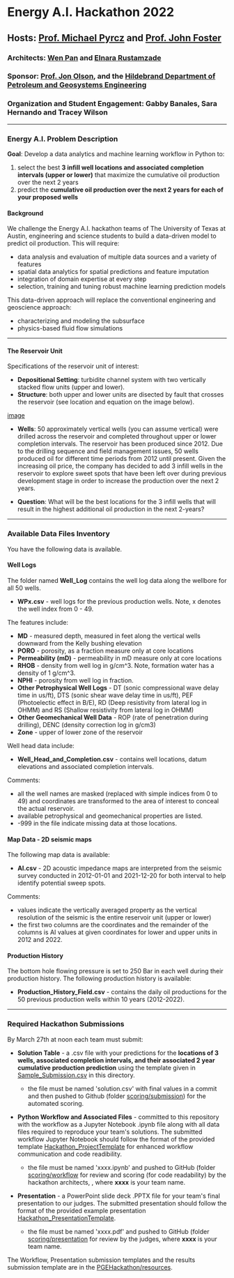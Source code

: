 # Energy A.I. Hackathon 2022

## Hosts: [Prof. Michael Pyrcz](https://twitter.com/GeostatsGuy) and [Prof. John Foster](https://twitter.com/johntfoster)

### Architects: [Wen Pan](https://www.linkedin.com/in/wen-pan/) and [Elnara Rustamzade](https://www.linkedin.com/in/elnara-rustamzade-779396162/)

### Sponsor: [Prof. Jon Olson](https://twitter.com/ProfJEOlson), and the [Hildebrand Department of Petroleum and Geosystems Engineering](https://twitter.com/UT_PGE)

### Organization and Student Engagement: Gabby Banales, Sara Hernando and Tracey Wilson

___

### Energy A.I. Problem Description 

**Goal**: Develop a data analytics and machine learning workflow in Python to:

1. select the best **3 infill well locations and associated completion intervals (upper or lower)** that maximize the cumulative oil production over the next 2 years
2. predict the **cumulative oil production over the next 2 years for each of your proposed wells**
 
#### Background

We challenge the Energy A.I. hackathon teams of The University of Texas at Austin, engineering and science students to build a data-driven model to predict oil production. This will require:

* data analysis and evaluation of multiple data sources and a variety of features
* spatial data analytics for spatial predictions and feature imputation
* integration of domain expertise at every step
* selection, training and tuning robust machine learning prediction models  

This data-driven approach will replace the conventional engineering and geoscience approach:

* characterizing and modeling the subsurface
* physics-based fluid flow simulations

___
 
#### The Reservoir Unit

Specifications of the reservoir unit of interest: 

* **Depositional Setting**: turbidite channel system with two vertically stacked flow units (upper and lower). 
* **Structure**: both upper and lower units are disected by fault that crosses the reservoir (see location and equation on the image below). 

[image](https://user-images.githubusercontent.com/95392867/160241526-b743b068-0447-4b0c-891d-0d554a02d95c.png)


* **Wells**: 50 approximately vertical wells (you can assume vertical) were drilled across the reservoir and completed throughout upper or lower completion intervals. The reservoir has been produced since 2012. Due to the drilling sequence and field management issues, 50 wells produced oil for different time periods from 2012 until present. Given the increasing oil price, the company has decided to add 3 infill wells in the reservoir to explore sweet spots that have been left over during previous development stage in order to increase the production over the next 2 years.


* **Question**: What will be the best locations for the 3 infill wells that will result in the highest additional oil production in the next 2-years?  

___

### Available Data Files Inventory

You have the following data is available.

#### Well Logs

The folder named **Well_Log** contains the well log data along the wellbore for all 50 wells.

* **WPx.csv** - well logs for the previous production wells. Note, x denotes the well index from 0 - 49.

The features include:

* **MD** - measured depth, measured in feet along the vertical wells downward from the Kelly bushing elevation
* **PORO** - porosity, as a fraction measure only at core locations
* **Permeability (mD)** - permeability in mD measure only at core locations
* **RHOB** - density from well log in g/cm^3. Note, formation water has a density of 1 g/cm^3.
* **NPHI** - porosity from well log in fraction.
* **Other Petrophysical Well Logs** - DT (sonic compressional wave delay time in us/ft), DTS (sonic shear wave delay time in us/ft), PEF (Photoelectic effect in B/E), RD (Deep resistivity from lateral log in OHMM) and RS (Shallow resistivity from lateral log in OHMM)
* **Other Geomechanical Well Data** - ROP (rate of penetration during drilling), DENC (density correction log in g/cm3)
* **Zone** - upper of lower zone of the reservoir

Well head data include: 
* **Well_Head_and_Completion.csv** - contains well locations, datum elevations and associated completion intervals.

Comments: 

* all the well names are masked (replaced with simple indices from 0 to 49) and coordinates are transformed to the area of interest to conceal the actual reservoir. 
* available petrophysical and geomechanical properties are listed. 
* -999 in the file indicate missing data at those locations.

#### Map Data - 2D seismic maps

The following map data is available:

* **AI.csv** - 2D acoustic impedance maps are interpreted from the seismic survey conducted in 2012-01-01 and 2021-12-20 for both interval to help identify potential sweep spots.

Comments:

* values indicate the vertically averaged property as the vertical resolution of the seismic is the entire reservoir unit (upper or lower)
* the first two columns are the coordinates and the remainder of the columns is AI values at given coordinates for lower and upper units in 2012 and 2022.

#### Production History
The bottom hole flowing pressure is set to 250 Bar in each well during their production history.
The following production history is available:

* **Production_History_Field.csv** - contains the daily oil productions for the 50 previous production wells within 10 years (2012-2022).

___

### Required Hackathon Submissions

By March 27th at noon each team must submit:

* **Solution Table** - a .csv file with your predictions for the **locations of 3 wells, associated completion intervals, and their associated 2 year cumulative production prediction** using the template given in [Sample_Submission.csv](Sample_Submission.csv) in this directory.

    * the file must be named 'solution.csv' with final values in a commit and then pushed to Github (folder [scoring/submission](https://github.com/PGEHackathon/data/tree/master/scoring/submission)) for the automated scoring.

* **Python Workflow and Associated Files** - committed to this repository with the workflow as a Jupyter Notebook .ipynb file along with all data files required to reproduce your team's solutions. The submitted workflow Jupyter Notebook should follow the format of the provided template [Hackathon_ProjectTemplate](https://github.com/PGEHackathon/resources/blob/main/Hackathon_ProjectTemplate.ipynb) for enhanced workflow communication and code readibility.

    * the file must be named 'xxxx.ipynb' and pushed to GitHub (folder [scoring/workflow](scoring/workflow)  for review and scoring (for code readability) by the hackathon architects, , where **xxxx** is your team name.

* **Presentation** - a PowerPoint slide deck .PPTX file for your team's final presentation to our judges. The submitted presentation should follow the format of the provided example presentation [Hackathon_PresentationTemplate](https://github.com/PGEHackathon/resources/blob/master/Hackathon_PresentationTemplate.pptx).

    * the file must be named 'xxxx.pdf' and pushed to GitHub (folder [scoring/presentation](scoring/presentation) for review by the judges, where **xxxx** is your team name.

The Workflow, Presentation submission templates and the results submission template are in the [PGEHackathon/resources](https://github.com/PGEHackathon/resources).
